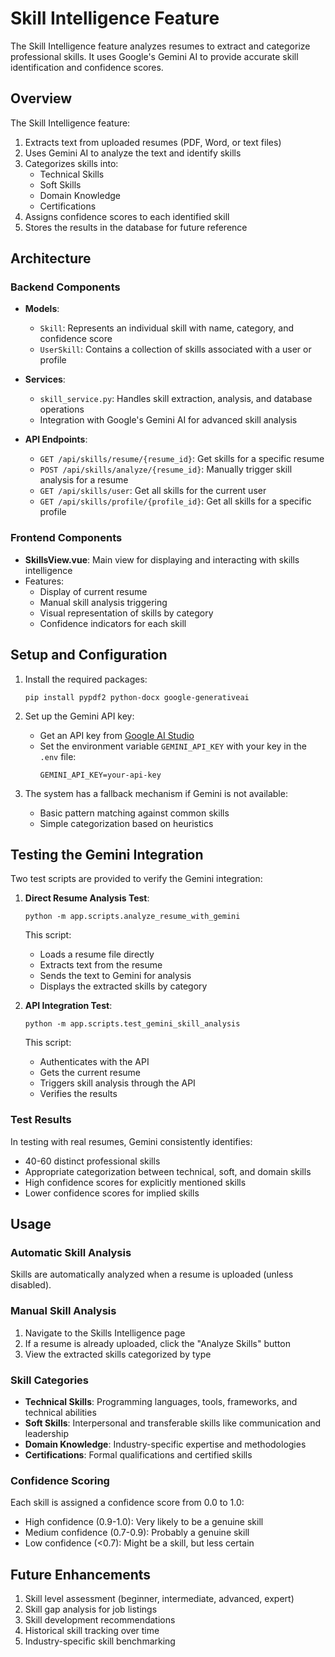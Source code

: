 # Skill Intelligence Feature

The Skill Intelligence feature analyzes resumes to extract and categorize professional skills. It uses Google's Gemini AI to provide accurate skill identification and confidence scores.

## Overview

The Skill Intelligence feature:

1. Extracts text from uploaded resumes (PDF, Word, or text files)
2. Uses Gemini AI to analyze the text and identify skills
3. Categorizes skills into:
   - Technical Skills
   - Soft Skills
   - Domain Knowledge
   - Certifications
4. Assigns confidence scores to each identified skill
5. Stores the results in the database for future reference

## Architecture

### Backend Components

- **Models**:

  - `Skill`: Represents an individual skill with name, category, and confidence score
  - `UserSkill`: Contains a collection of skills associated with a user or profile

- **Services**:

  - `skill_service.py`: Handles skill extraction, analysis, and database operations
  - Integration with Google's Gemini AI for advanced skill analysis

- **API Endpoints**:
  - `GET /api/skills/resume/{resume_id}`: Get skills for a specific resume
  - `POST /api/skills/analyze/{resume_id}`: Manually trigger skill analysis for a resume
  - `GET /api/skills/user`: Get all skills for the current user
  - `GET /api/skills/profile/{profile_id}`: Get all skills for a specific profile

### Frontend Components

- **SkillsView.vue**: Main view for displaying and interacting with skills intelligence
- Features:
  - Display of current resume
  - Manual skill analysis triggering
  - Visual representation of skills by category
  - Confidence indicators for each skill

## Setup and Configuration

1. Install the required packages:

   ```
   pip install pypdf2 python-docx google-generativeai
   ```

2. Set up the Gemini API key:

   - Get an API key from [Google AI Studio](https://makersuite.google.com/)
   - Set the environment variable `GEMINI_API_KEY` with your key in the `.env` file:
     ```
     GEMINI_API_KEY=your-api-key
     ```

3. The system has a fallback mechanism if Gemini is not available:
   - Basic pattern matching against common skills
   - Simple categorization based on heuristics

## Testing the Gemini Integration

Two test scripts are provided to verify the Gemini integration:

1. **Direct Resume Analysis Test**:

   ```
   python -m app.scripts.analyze_resume_with_gemini
   ```

   This script:

   - Loads a resume file directly
   - Extracts text from the resume
   - Sends the text to Gemini for analysis
   - Displays the extracted skills by category

2. **API Integration Test**:
   ```
   python -m app.scripts.test_gemini_skill_analysis
   ```
   This script:
   - Authenticates with the API
   - Gets the current resume
   - Triggers skill analysis through the API
   - Verifies the results

### Test Results

In testing with real resumes, Gemini consistently identifies:

- 40-60 distinct professional skills
- Appropriate categorization between technical, soft, and domain skills
- High confidence scores for explicitly mentioned skills
- Lower confidence scores for implied skills

## Usage

### Automatic Skill Analysis

Skills are automatically analyzed when a resume is uploaded (unless disabled).

### Manual Skill Analysis

1. Navigate to the Skills Intelligence page
2. If a resume is already uploaded, click the "Analyze Skills" button
3. View the extracted skills categorized by type

### Skill Categories

- **Technical Skills**: Programming languages, tools, frameworks, and technical abilities
- **Soft Skills**: Interpersonal and transferable skills like communication and leadership
- **Domain Knowledge**: Industry-specific expertise and methodologies
- **Certifications**: Formal qualifications and certified skills

### Confidence Scoring

Each skill is assigned a confidence score from 0.0 to 1.0:

- High confidence (0.9-1.0): Very likely to be a genuine skill
- Medium confidence (0.7-0.9): Probably a genuine skill
- Low confidence (<0.7): Might be a skill, but less certain

## Future Enhancements

1. Skill level assessment (beginner, intermediate, advanced, expert)
2. Skill gap analysis for job listings
3. Skill development recommendations
4. Historical skill tracking over time
5. Industry-specific skill benchmarking
